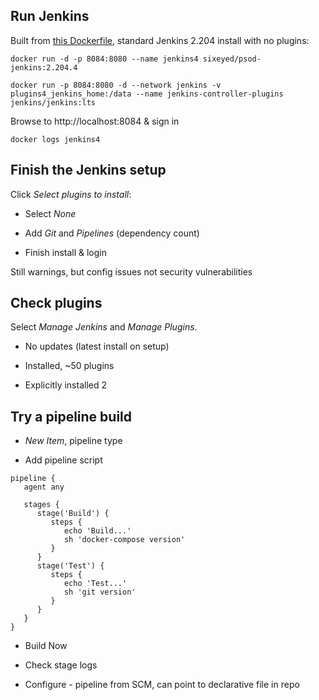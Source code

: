 ## Run Jenkins

Built from [this Dockerfile](../jenkins/bare/Dockerfile), standard Jenkins 2.204 install with no plugins:

```
docker run -d -p 8084:8080 --name jenkins4 sixeyed/psod-jenkins:2.204.4

docker run -p 8084:8080 -d --network jenkins -v plugins4_jenkins_home:/data --name jenkins-controller-plugins jenkins/jenkins:lts

```

Browse to http://localhost:8084 & sign in

```
docker logs jenkins4
```

## Finish the Jenkins setup

Click _Select plugins to install_:

- Select _None_

- Add _Git_ and _Pipelines_ (dependency count)

- Finish install & login

Still warnings, but config issues not security vulnerabilities

## Check plugins

Select _Manage Jenkins_ and _Manage Plugins_.

- No updates (latest install on setup)

- Installed, ~50 plugins

- Explicitly installed 2

## Try a pipeline build

- _New Item_, pipeline type

- Add pipeline script

```
pipeline {
   agent any

   stages {
      stage('Build') {
         steps {
            echo 'Build...'
            sh 'docker-compose version'
         }
      }
      stage('Test') {
         steps {
            echo 'Test...'
            sh 'git version'
         }
      }
   }
}
```

- Build Now

- Check stage logs

- Configure - pipeline from SCM, can point to declarative file in repo
